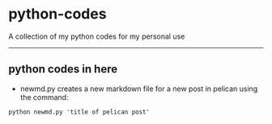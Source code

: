 # python-codes
A collection of my python codes for my personal use

-----------------------------------------------------
## python codes in here
- newmd.py
creates a new markdown file for a new post in pelican using the command:
```
python newmd.py 'title of pelican post'
```
